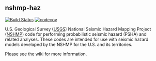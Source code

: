 ## nshmp-haz
[![Build Status](https://travis-ci.com/usgs/nshmp-haz.svg?branch=master)](https://travis-ci.com/usgs/nshmp-haz)
[![codecov](https://codecov.io/gh/usgs/nshmp-haz/branch/master/graph/badge.svg)](https://codecov.io/gh/usgs/nshmp-haz)

U.S. Geological Survey ([USGS](https://www.usgs.gov)) National Seismic Hazard Mapping Project ([NSHMP](https://earthquake.usgs.gov/hazards/)) code for performing probabilistic seismic hazard (PSHA) and related analyses. These codes are intended for use with seismic hazard models developed by the NSHMP for the U.S. and its territories.

Please see the [wiki](https://github.com/usgs/nshmp-haz/wiki/) for more information.
